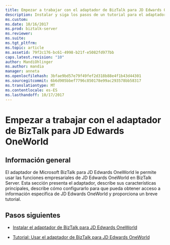```yaml
---
title: Empezar a trabajar con el adaptador de BizTalk para JD Edwards OneWorld | Documentos de Microsoft
description: Instalar y siga los pasos de un tutorial para el adaptador de BizTalk para JD Edwards OneWorld en BizTalk Server
ms.custom: 
ms.date: 10/16/2017
ms.prod: biztalk-server
ms.reviewer: 
ms.suite: 
ms.tgt_pltfrm: 
ms.topic: article
ms.assetid: 79f2c176-bc61-4998-b21f-e5082fd977bb
caps.latest.revision: "10"
author: MandiOhlinger
ms.author: mandia
manager: anneta
ms.openlocfilehash: 3bfae9bd57e79f49fef2d318b88e4f1b43d44301
ms.sourcegitcommit: 6b6d905bbef7796c850178e99ac293578bb58317
ms.translationtype: MT
ms.contentlocale: es-ES
ms.lasthandoff: 10/17/2017
---
```

# <a name="get-started-with-biztalk-adapter-for-jd-edwards-oneworld"></a>Empezar a trabajar con el adaptador de BizTalk para JD Edwards OneWorld

## <a name="overview"></a>Información general
El adaptador de Microsoft BizTalk para JD Edwards OneWorld le permite usar las funciones empresariales de JD Edwards OneWorld en BizTalk Server. Esta sección presenta el adaptador, describe sus características principales, describe cómo configurarlo para que pueda obtener acceso a información específica de JD Edwards OneWorld y proporciona un breve tutorial.  
  
## <a name="next-steps"></a>Pasos siguientes
  
-   [Instalar el adaptador de BizTalk para JD Edwards OneWorld](../core/installing-biztalk-adapter-for-jd-edwards-oneworld.md)  
  
-   [Tutorial: Usar el adaptador de BizTalk para JD Edwards OneWorld](../core/tutorial-using-the-biztalk-adapter-for-jd-edwards-oneworld.md)